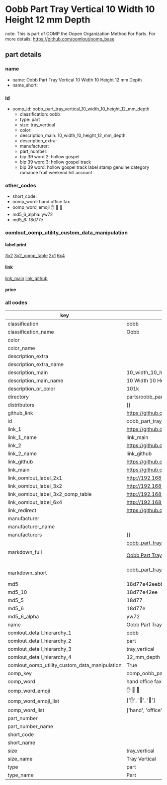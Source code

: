 # Oobb Part Tray Vertical 10 Width 10 Height 12 mm Depth  

note: This is part of OOMP the Oopen Organization Method For Parts. For more details: https://github.com/oomlout/oomp_base

##  part details
  







### name
* name: Oobb Part Tray Vertical 10 Width 10 Height 12 mm Depth
* name_short: 
### id
* oomp_id: oobb_part_tray_vertical_10_width_10_height_12_mm_depth
  * classification: oobb
  * type: part
  * size: tray_vertical
  * color: 
  * description_main: 10_width_10_height_12_mm_depth
  * description_extra: 
  * manufacturer: 
  * part_number: 
  * bip 39 word 2: hollow gospel
  * bip 39 word 3: hollow gospel track
  * bip 39 word: hollow gospel track label stamp genuine category romance fruit weekend hill account

### other_codes
* short_code: 
* oomp_word: hand office fax
* oomp_word_emoji :hand: :office: :fax:
* md5_6_alpha: yw72
* md5_6: 18d77e






### oomlout_oomp_utility_custom_data_manipulation
#### label print
[3x2](http://192.168.1.245:1112/?label=oomp%20yw72)
[3x2_oomp_table](http://192.168.1.108:1112/?label=oomp%20yw72)
[2x1](http://192.168.1.242:1112/?label=oomp%20yw72)
[6x4](http://192.168.1.55:1112/?label=oomp%20yw72)    

#### link

[link_main](https://github.com/oomlout/oomlout_oomp_version_1_messy/tree/main/parts/oobb_part_tray_vertical_10_width_10_height_12_mm_depth) [link_github](https://github.com/oomlout/oomlout_oomp_version_1_messy/tree/main/parts/oobb_part_tray_vertical_10_width_10_height_12_mm_depth)                             

#### price







### all codes 
| key | value |  
| --- | --- |  
| classification | oobb |  
| classification_name | Oobb |  
| color |  |  
| color_name |  |  
| description_extra |  |  
| description_extra_name |  |  
| description_main | 10_width_10_height_12_mm_depth |  
| description_main_name | 10 Width 10 Height 12 mm Depth |  
| description_or_color | 101k |  
| directory | parts/oobb_part_tray_vertical_10_width_10_height_12_mm_depth |  
| distributors | [] |  
| github_link | https://github.com/oomlout/oomlout_oomp_part_src/tree/main/parts/oobb_part_tray_vertical_10_width_10_height_12_mm_depth |  
| id | oobb_part_tray_vertical_10_width_10_height_12_mm_depth |  
| link_1 | https://github.com/oomlout/oomlout_oomp_version_1_messy/tree/main/parts/oobb_part_tray_vertical_10_width_10_height_12_mm_depth |  
| link_1_name | link_main |  
| link_2 | https://github.com/oomlout/oomlout_oomp_version_1_messy/tree/main/parts/oobb_part_tray_vertical_10_width_10_height_12_mm_depth |  
| link_2_name | link_github |  
| link_github | https://github.com/oomlout/oomlout_oomp_version_1_messy/tree/main/parts/oobb_part_tray_vertical_10_width_10_height_12_mm_depth |  
| link_main | https://github.com/oomlout/oomlout_oomp_version_1_messy/tree/main/parts/oobb_part_tray_vertical_10_width_10_height_12_mm_depth |  
| link_oomlout_label_2x1 | http://192.168.1.242:1112/?label=oomp%20yw72 |  
| link_oomlout_label_3x2 | http://192.168.1.245:1112/?label=oomp%20yw72 |  
| link_oomlout_label_3x2_oomp_table | http://192.168.1.108:1112/?label=oomp%20yw72 |  
| link_oomlout_label_6x4 | http://192.168.1.55:1112/?label=oomp%20yw72 |  
| link_redirect | https://github.com/oomlout/oomlout_oomp_version_1_messy/tree/main/parts/oobb_part_tray_vertical_10_width_10_height_12_mm_depth |  
| manufacturer |  |  
| manufacturer_name |  |  
| manufacturers | [] |  
| markdown_full | [oobb_part_tray_vertical_10_width_10_height_12_mm_depth](none)<br>[](none)<br>[Oobb Part Tray Vertical 10 Width 10 Height 12 Mm Depth](none)<br><br> |  
| markdown_short | [oobb_part_tray_vertical_10_width_10_height_12_mm_depth](none)<br><br> |  
| md5 | 18d77e42eebb8485856a37c3cd193367 |  
| md5_10 | 18d77e42ee |  
| md5_5 | 18d77 |  
| md5_6 | 18d77e |  
| md5_6_alpha | yw72 |  
| name | Oobb Part Tray Vertical 10 Width 10 Height 12 mm Depth |  
| oomlout_detail_hierarchy_1 | oobb |  
| oomlout_detail_hierarchy_2 | part |  
| oomlout_detail_hierarchy_3 | tray_vertical |  
| oomlout_detail_hierarchy_4 | 12_mm_depth |  
| oomlout_oomp_utility_custom_data_manipulation | True |  
| oomp_key | oomp_oobb_part_tray_vertical_10_width_10_height_12_mm_depth |  
| oomp_word | hand office fax |  
| oomp_word_emoji | :hand: :office: :fax: |  
| oomp_word_emoji_list | [':hand:', ':office:', ':fax:'] |  
| oomp_word_list | ['hand', 'office', 'fax'] |  
| part_number |  |  
| part_number_name |  |  
| short_code |  |  
| short_name |  |  
| size | tray_vertical |  
| size_name | Tray Vertical |  
| type | part |  
| type_name | Part |  
